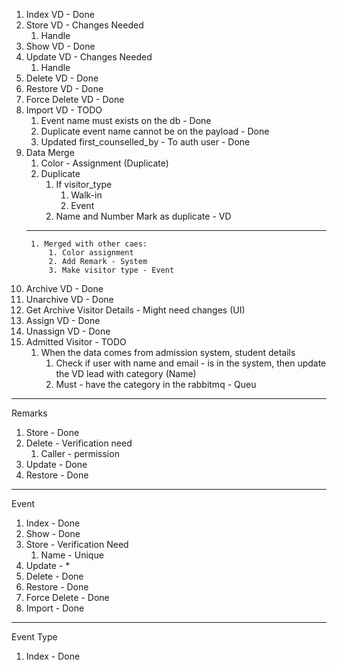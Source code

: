 1. Index VD - Done
2. Store VD - Changes Needed 
	1. Handle
3. Show VD - Done
4. Update VD - Changes Needed
	1. Handle
5. Delete VD - Done
6. Restore VD - Done
7. Force Delete VD - Done
8. Import VD - TODO
	1. Event name must exists on the db - Done
	2. Duplicate event name cannot be on the payload - Done
	3. Updated first_counselled_by - To auth user - Done
9. Data Merge
	1. Color - Assignment (Duplicate)
	2. Duplicate
		1. If visitor_type
			1. Walk-in
			2. Event
		2. Name and Number 
		Mark as duplicate - VD
	----
		1. Merged with other caes:
			1. Color assignment
			2. Add Remark - System
			3. Make visitor type - Event

1. Archive VD - Done
2. Unarchive VD - Done
3. Get Archive Visitor Details - Might need changes (UI)
4. Assign VD - Done
5. Unassign VD - Done
6. Admitted Visitor - TODO
	1. When the data comes from admission system, student details
		1. Check if user with name and email - is in the system, then update the VD lead with category (Name)
		2. Must - have the category in the rabbitmq - Queu

-----
Remarks
1. Store - Done
2. Delete - Verification need
	1. Caller - permission
3. Update - Done
4. Restore - Done
----
Event 
1. Index - Done
2. Show - Done
3. Store - Verification Need
	1. Name - Unique
4. Update - *
5. Delete - Done
6. Restore - Done
7. Force Delete - Done
8. Import - Done

----
Event Type
1. Index - Done